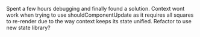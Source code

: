 Spent a few hours debugging and finally found a solution. Context wont work when trying to use shouldComponentUpdate as it requires all squares to re-render due to the way context keeps its state unified. Refactor to use new state library?